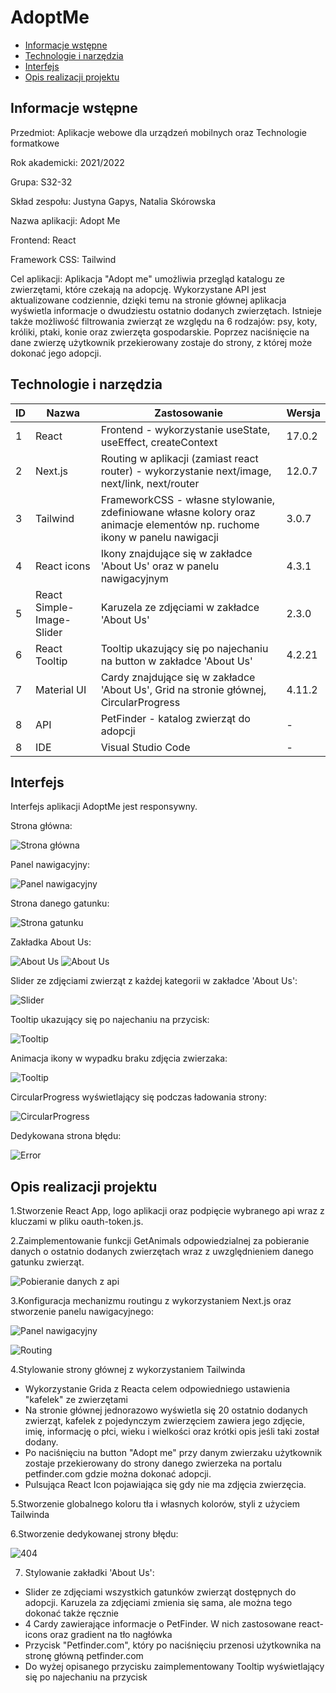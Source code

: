# AdoptMe

* [Informacje wstępne](#Informacje-wstępne)
* [Technologie i narzędzia](#Technologie-i-narzędzia)
* [Interfejs](#Interfejs)
* [Opis realizacji projektu](#Opis-realizacji-projektu)

## Informacje wstępne

Przedmiot: Aplikacje webowe dla urządzeń mobilnych oraz Technologie formatkowe

Rok akademicki: 2021/2022

Grupa: S32-32

Skład zespołu: Justyna Gapys, Natalia Skórowska 

Nazwa aplikacji: Adopt Me

Frontend: React

Framework CSS: Tailwind

Cel aplikacji: Aplikacja "Adopt me" umożliwia przegląd katalogu ze zwierzętami, które czekają na adopcję. Wykorzystane API jest aktualizowane codziennie, dzięki temu na stronie głównej aplikacja wyświetla informacje o dwudziestu ostatnio dodanych zwierzętach. Istnieje także możliwość filtrowania zwierząt ze względu na 6 rodzajów: psy, koty, króliki, ptaki, konie oraz zwierzęta gospodarskie. Poprzez naciśnięcie na dane zwierzę użytkownik przekierowany zostaje do strony, z której może dokonać jego adopcji.

## Technologie i narzędzia

|ID | Nazwa | Zastosowanie | Wersja |
| ------------- | ------------- |------|------|
| 1 | React  | Frontend - wykorzystanie useState, useEffect, createContext | 17.0.2 |
| 2 | Next.js  | Routing w aplikacji (zamiast react router) - wykorzystanie next/image, next/link, next/router | 12.0.7 |
| 3 | Tailwind  | FrameworkCSS - własne stylowanie, zdefiniowane własne kolory oraz animacje elementów np. ruchome ikony w panelu nawigacji | 3.0.7 |
| 4 | React icons  | Ikony znajdujące się w zakładce 'About Us' oraz w panelu nawigacyjnym | 4.3.1 |
| 5 | React Simple-Image-Slider  | Karuzela ze zdjęciami w zakładce 'About Us' | 2.3.0 |
| 6 | React Tooltip  | Tooltip  ukazujący się po najechaniu na button w zakładce 'About Us' | 4.2.21 |
| 7 | Material UI  | Cardy znajdujące się w zakładce 'About Us', Grid na stronie głównej, CircularProgress | 4.11.2 |
| 8 | API  | PetFinder - katalog zwierząt do adopcji | - |
| 8 | IDE  | Visual Studio Code | - |


## Interfejs

Interfejs aplikacji AdoptMe jest responsywny.

Strona główna:

![Strona główna](./Imgs/main.png)

Panel nawigacyjny:

![Panel nawigacyjny](./Imgs/Navbar.gif)

Strona danego gatunku:

![Strona gatunku](./Imgs/horses.png)

Zakładka About Us:

![About Us](./Imgs/aboutus.png)
![About Us](./Imgs/aboutus2.png)

Slider ze zdjęciami zwierząt z każdej kategorii w zakładce 'About Us':

![Slider](./Imgs/Images.gif)

Tooltip ukazujący się po najechaniu na przycisk:

![Tooltip](./Imgs/Tooltip2.gif)

Animacja ikony w wypadku braku zdjęcia zwierzaka:

![Tooltip](./Imgs/NoFound2.gif)

CircularProgress wyświetlający się podczas ładowania strony:

![CircularProgress](./Imgs/Progress.gif)

Dedykowana strona błędu:

![Error](./Imgs/404page.png)

## Opis realizacji projektu

1.Stworzenie React App, logo aplikacji oraz podpięcie wybranego api wraz z kluczami w pliku oauth-token.js.

2.Zaimplementowanie funkcji GetAnimals odpowiedzialnej za pobieranie  danych o ostatnio dodanych zwierzętach wraz z uwzględnieniem danego gatunku zwierząt.

![Pobieranie danych z api](./Imgs/getanimals2.png)

3.Konfiguracja mechanizmu routingu z wykorzystaniem Next.js oraz stworzenie panelu nawigacyjnego:

![Panel nawigacyjny](./Imgs/navbarss2.png)

![Routing](./Imgs/slug2.png)

4.Stylowanie strony głównej z wykorzystaniem Tailwinda
- Wykorzystanie Grida z Reacta celem odpowiedniego ustawienia "kafelek" ze zwierzętami
- Na stronie głównej jednorazowo wyświetla się 20 ostatnio dodanych zwierząt, kafelek z pojedynczym zwierzęciem zawiera jego zdjęcie, imię, informację o płci, wieku i wielkości oraz krótki opis jeśli taki został dodany.
- Po naciśnięciu na button "Adopt me" przy danym zwierzaku użytkownik zostaje przekierowany do strony danego zwierzeka na portalu petfinder.com gdzie można dokonać adopcji.
- Pulsująca React Icon pojawiająca się gdy nie ma zdjęcia zwierzęcia.

5.Stworzenie globalnego koloru tła i własnych kolorów, styli z użyciem Tailwinda

6.Stworzenie dedykowanej strony błędu:

![404](./Imgs/404.png)

7. Stylowanie zakładki 'About Us':
- Slider ze zdjęciami wszystkich gatunków zwierząt dostępnych do adopcji. Karuzela za zdjęciami zmienia się sama, ale można tego dokonać także ręcznie
- 4 Cardy zawierające informacje o PetFinder. W nich zastosowane react-icons oraz gradient na tło nagłówka
- Przycisk "Petfinder.com", który po naciśnięciu przenosi użytkownika na stronę główną petfinder.com
- Do wyżej opisanego przycisku zaimplementowany Tooltip wyświetlający się po najechaniu na przycisk


